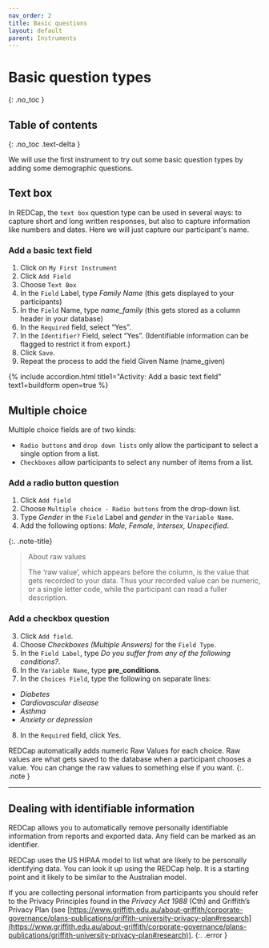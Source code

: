 ```yaml
---
nav_order: 2
title: Basic questions
layout: default
parent: Instruments
---
```


# Basic question types
{: .no_toc }

## Table of contents
{: .no_toc .text-delta }

We will use the first instrument to try out some basic question types by adding some demographic questions.

## Text box

In REDCap, the `text box` question type can be used in several ways: to capture short and long written responses, but also to capture information like numbers and dates. Here we will just capture our participant's name.

### Add a basic text field

1. Click on `My First Instrument`
2. Click `Add Field`
3. Choose `Text Box`
4. In the `Field` Label, type *Family Name* (this gets displayed to your participants)
5. In the `Field` Name, type *name_family* (this gets stored as a column header in your database)
6. In the `Required` field, select “Yes”.
7. In the `Identifier?` Field, select “Yes”. (Identifiable information can be flagged to restrict it from export.)
8. Click `Save`.
9. Repeat the process to add the field Given Name (name_given)

{% include accordion.html title1="Activity: Add a basic text field" text1=buildform open=true %}

## Multiple choice

Multiple choice fields are of two kinds:

- `Radio buttons` and `drop down lists` only allow the participant to select a single option from a list. 
- `Checkboxes` allow participants to select any number of items from a list.

### Add a radio button question

1. Click `Add field`
2. Choose `Multiple choice - Radio buttons` from the drop-down list.
3. Type *Gender* in the `Field` Label and *gender* in the `Variable Name`.
4. Add the following options: *Male, Female, Intersex, Unspecified*.

{:. .note-title}
> About raw values
>
> The ‘raw value’, which appears before the column, is the value that gets recorded to your data. Thus your recorded value can be numeric, or a single letter code, while the participant can read a fuller description.

### Add a checkbox question

3. Click `Add field`.
4. Choose *Checkboxes (Multiple Answers)* for the `Field Type`.
5. In the `Field Label`, type *Do you suffer from any of the following conditions?*.
6. In the `Variable Name`, type **pre_conditions**.
7. In the `Choices Field`, type the following on separate lines:

- *Diabetes*
- *Cardiovascular disease*
- *Asthma*
- *Anxiety or depression*

8. In the `Required` field, click *Yes*.

REDCap automatically adds numeric Raw Values for each choice. Raw values are what gets saved to the database when a participant chooses a value. You can change the raw values to something else if you want.
{:. .note }

___

## Dealing with identifiable information

REDCap allows you to automatically remove personally identifiable information from reports and exported data. Any field can be marked as an identifier.

REDCap uses the US HIPAA model to list what are likely to be personally identifying data. You can look it up using the REDCap help. It is a starting point and it likely to be similar to the Australian model.

If you are collecting personal information from participants you should refer to the Privacy Principles found in the *Privacy Act 1988* (Cth) and Griffith’s Privacy Plan (see [https://www.griffith.edu.au/about-griffith/corporate-governance/plans-publications/griffith-university-privacy-plan#research](https://www.griffith.edu.au/about-griffith/corporate-governance/plans-publications/griffith-university-privacy-plan#research)).
{:. .error }